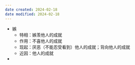 ```yaml
---
date created: 2024-02-18
date modified: 2024-02-18
---
```

- 嫉
    - 特相：嫉羡他人的成就
    - 作用：不喜他人的成就
    - 现起：厌恶（不能忍受看到）他人的成就；背向他人的成就
    - 近因：他人的成就
- 
